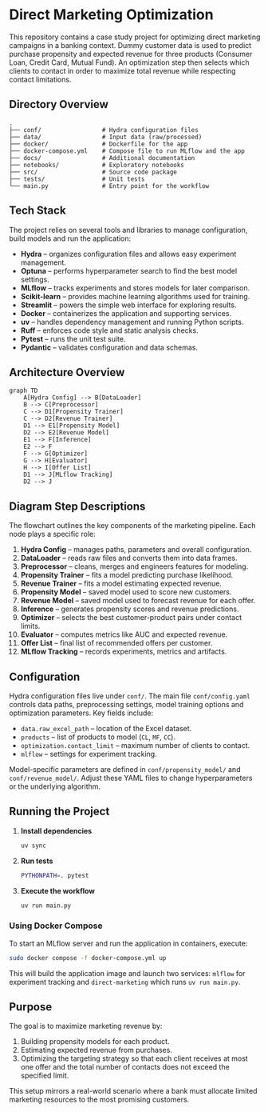 # Direct Marketing Optimization

This repository contains a case study project for optimizing direct marketing campaigns in a banking context. Dummy customer data is used to predict purchase propensity and expected revenue for three products (Consumer Loan, Credit Card, Mutual Fund). An optimization step then selects which clients to contact in order to maximize total revenue while respecting contact limitations.

## Directory Overview

```
.
├── conf/                 # Hydra configuration files
├── data/                 # Input data (raw/processed)
├── docker/               # Dockerfile for the app
├── docker-compose.yml    # Compose file to run MLflow and the app
├── docs/                 # Additional documentation
├── notebooks/            # Exploratory notebooks
├── src/                  # Source code package
├── tests/                # Unit tests
└── main.py               # Entry point for the workflow
```

## Tech Stack

The project relies on several tools and libraries to manage configuration, build
models and run the application:

- **Hydra** – organizes configuration files and allows easy experiment
  management.
- **Optuna** – performs hyperparameter search to find the best model settings.
- **MLflow** – tracks experiments and stores models for later comparison.
- **Scikit-learn** – provides machine learning algorithms used for training.
- **Streamlit** – powers the simple web interface for exploring results.
- **Docker** – containerizes the application and supporting services.
- **uv** – handles dependency management and running Python scripts.
- **Ruff** – enforces code style and static analysis checks.
- **Pytest** – runs the unit test suite.
- **Pydantic** – validates configuration and data schemas.

## Architecture Overview

```mermaid
graph TD
    A[Hydra Config] --> B[DataLoader]
    B --> C[Preprocessor]
    C --> D1[Propensity Trainer]
    C --> D2[Revenue Trainer]
    D1 --> E1[Propensity Model]
    D2 --> E2[Revenue Model]
    E1 --> F[Inference]
    E2 --> F
    F --> G[Optimizer]
    G --> H[Evaluator]
    H --> I[Offer List]
    D1 --> J[MLflow Tracking]
    D2 --> J
```

## Diagram Step Descriptions

The flowchart outlines the key components of the marketing pipeline. Each node plays a specific role:

1. **Hydra Config** – manages paths, parameters and overall configuration.
2. **DataLoader** – reads raw files and converts them into data frames.
3. **Preprocessor** – cleans, merges and engineers features for modeling.
4. **Propensity Trainer** – fits a model predicting purchase likelihood.
5. **Revenue Trainer** – fits a model estimating expected revenue.
6. **Propensity Model** – saved model used to score new customers.
7. **Revenue Model** – saved model used to forecast revenue for each offer.
8. **Inference** – generates propensity scores and revenue predictions.
9. **Optimizer** – selects the best customer-product pairs under contact limits.
10. **Evaluator** – computes metrics like AUC and expected revenue.
11. **Offer List** – final list of recommended offers per customer.
12. **MLflow Tracking** – records experiments, metrics and artifacts.


## Configuration

Hydra configuration files live under `conf/`. The main file `conf/config.yaml` controls data paths, preprocessing settings, model training options and optimization parameters. Key fields include:

- `data.raw_excel_path` – location of the Excel dataset.
- `products` – list of products to model (`CL`, `MF`, `CC`).
- `optimization.contact_limit` – maximum number of clients to contact.
- `mlflow` – settings for experiment tracking.

Model-specific parameters are defined in `conf/propensity_model/` and `conf/revenue_model/`. Adjust these YAML files to change hyperparameters or the underlying algorithm.

## Running the Project

1. **Install dependencies**
   ```bash
   uv sync
   ```
2. **Run tests**
   ```bash
   PYTHONPATH=. pytest
   ```
3. **Execute the workflow**
   ```bash
   uv run main.py
   ```

### Using Docker Compose

To start an MLflow server and run the application in containers, execute:

```bash
sudo docker compose -f docker-compose.yml up
```

This will build the application image and launch two services: `mlflow` for experiment tracking and `direct-marketing` which runs `uv run main.py`.

## Purpose

The goal is to maximize marketing revenue by:
1. Building propensity models for each product.
2. Estimating expected revenue from purchases.
3. Optimizing the targeting strategy so that each client receives at most one offer and the total number of contacts does not exceed the specified limit.

This setup mirrors a real-world scenario where a bank must allocate limited marketing resources to the most promising customers.


